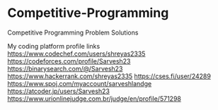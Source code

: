 # Competitive-Programming
Competitive Programming Problem Solutions

My coding platform profile links
https://www.codechef.com/users/shreyas2335
https://codeforces.com/profile/Sarvesh23
https://binarysearch.com/@/Sarvesh23
https://www.hackerrank.com/shreyas2335
https://cses.fi/user/24289
https://www.spoj.com/myaccount/sarveshlandge
https://atcoder.jp/users/Sarvesh23
https://www.urionlinejudge.com.br/judge/en/profile/571298
